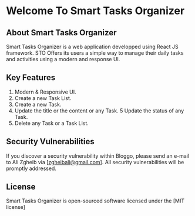 # Welcome To Smart Tasks Organizer

## About Smart Tasks Organizer

Smart Tasks Organizer is a web application developped using React JS framework. STO Offers its users a simple way to manage their daily tasks and activities using a modern and response UI.

## Key Features

1. Modern & Responsive UI.
2. Create a new Task List.
3. Create a new Task.
4. Update the title or the content or any Task.
5  Update the status of any Task.
6. Delete any Task or a Task List.

## Security Vulnerabilities

If you discover a security vulnerability within Bloggo, please send an e-mail to Ali Zgheib via [zgheibali@gmail.com]. All security vulnerabilities will be promptly addressed.

## License

Smart Tasks Organizer is open-sourced software licensed under the [MIT license]
